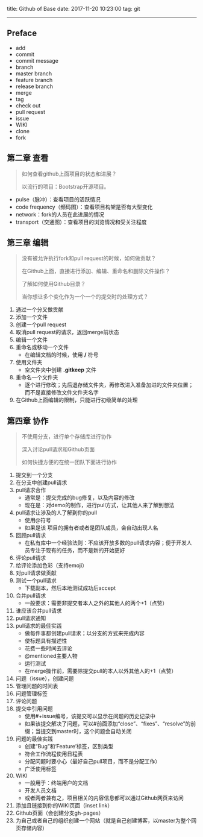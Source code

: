 title: Github of Base
date: 2017-11-20 10:23:00
tag: git

---

<!--more-->

## Preface ##

* add
* commit
* commit message
* branch
* master branch
* feature branch
* release branch
* merge
* tag
* check out
* pull request
* issue
* WIKI
* clone
* fork

## 第二章 查看 ##

> 如何查看github上面项目的状态和进展？
> 
> 以流行的项目：Bootstrap开源项目。

* pulse（脉冲）：查看项目的活跃情况
* code frequency（频码图）：查看项目构架是否有大型变化
* network：fork的人员在此进展的情况
* transport（交通图）：查看项目的浏览情况和受关注程度

## 第三章 编辑 ##

> 没有被允许执行fork和pull request的时候，如何做贡献？
> 
> 在Github上面，直接进行添加、编辑、重命名和删除文件操作？
> 
> 了解如何使用Github目录？
> 
> 当你想让多个变化作为一个一个的提交时的处理方式？

1. 通过一个分叉做贡献
2. 添加一个文件
3. 创建一个pull request
4.  取消pull request的请求，返回merge前状态
5. 编辑一个文件
6. 重命名或移动一个文件
	* 在编辑文档的时候，使用 **/** 符号
7. 使用文件夹
	* 空文件夹中创建 **.gitkeep** 文件
8. 重命名一个文件夹
	* 逐个进行修改；先后退存储文件夹，再修改进入准备加进的文件夹位置；而不是直接修改文件文件夹名字
9. 在Github上面编辑的限制，只能进行初级简单的处理

## 第四章 协作 ##

> 不使用分支，进行单个存储库进行协作
> 
> 深入讨论pull请求和Github页面
> 
> 如何快捷方便的在统一团队下面进行协作

1. 提交到一个分支
2. 在分支中创建pull请求
3. pull请求合作
	* 通常是：提交完成的bug修复，以及内容的修改
	* 现在是：对demo的制作，进行pull方式，让其他人来了解到想法
4. pull请求让涉及的人了解到你的pull
	* 使用@符号
	* 如果是该 项目的拥有者或者是团队成员，会自动出现人名
5. 回顾pull请求
	* 在私有库中一个经验法则：不应该开放多数的pull请求内容；便于开发人员专注于现有的任务，而不是新的开始更好
6. 评论pull请求
7. 给评论添加色彩（支持emoji）
8. 对pull请求做贡献
9. 测试一个pull请求
	* 下载副本，然后本地测试成功后accept
10. 合并pull请求
	* 一般要求：需要非提交者本人之外的其他人的两个+1（点赞）
11. 谁应该合并pull请求
12. pull请求通知
13. pull请求的最佳实践
	* 做每件事都创建pull请求；以分支的方式来完成内容
	* 使标题具有描述性
	* 花费一些时间去评论
	* @mentioned主要人物
	* 运行测试
	* 在merge操作前，需要除提交pull的本人以外其他人的+1（点赞）
14. 问题（issue），创建问题
15. 管理问题的时间表
16. 问题管理标签
17. 评论问题
18. 提交中引用问题
	* 使用#+issue编号，该提交可以显示在问题的历史记录中
	* 如果该提交解决了问题，可以#前面添加“close”、“fixes”、“resolve”的前缀；当提交到master时，这个问题会自动关闭
19. 问题的最佳实践
	* 创建“Bug”和‘Feature’标签，区别类型
	* 符合工作流程使用日程表
	* 分配问题时要小心（最好自己pull项目，而不是分配工作）
	* 广泛使用标签
20. WIKI
	* 一般用于：终端用户的文档
	* 开发人员文档
	* 或者两者兼有之，项目相关的内容信息都可以通过Github网页来访问
21. 添加且链接到你的WIKI页面（inset link）
22. Github页面（会创建分支gh-pages）
23. 为自己或者自己的组织创建一个网站（就是自己创建博客，以master为整个网页存储内容）